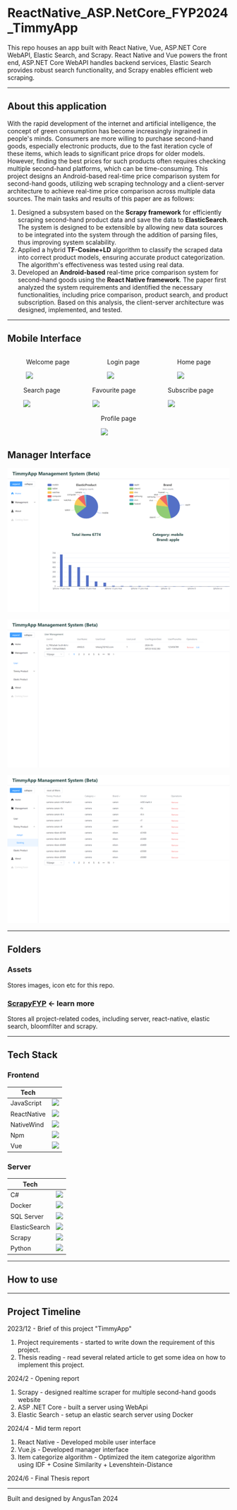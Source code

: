 <link
  rel="stylesheet"
  href="https://cdn.jsdelivr.net/gh/dheereshagrwal/colored-icons@1.7.5/src/app/ci.min.css"
/>

# ReactNative_ASP.NetCore_FYP2024_TimmyApp

This repo houses an app built with React Native, Vue, ASP.NET Core WebAPI, Elastic Search, and Scrapy. React Native and Vue powers the front end, ASP.NET Core WebAPI handles backend services, Elastic Search provides robust search functionality, and Scrapy enables efficient web scraping.

---

## About this application

With the rapid development of the internet and artificial intelligence, the concept of green consumption has become increasingly ingrained in people's minds. Consumers are more willing to purchase second-hand goods, especially electronic products, due to the fast iteration cycle of these items, which leads to significant price drops for older models. However, finding the best prices for such products often requires checking multiple second-hand platforms, which can be time-consuming. This project designs an Android-based real-time price comparison system for second-hand goods, utilizing web scraping technology and a client-server architecture to achieve real-time price comparison across multiple data sources.
The main tasks and results of this paper are as follows:

1. Designed a subsystem based on the **Scrapy framework** for efficiently scraping second-hand product data and save the data to **ElasticSearch**. The system is designed to be extensible by allowing new data sources to be integrated into the system through the addition of parsing files, thus improving system scalability.
2. Applied a hybrid **TF-Cosine+LD** algorithm to classify the scraped data into correct product models, ensuring accurate product categorization. The algorithm's effectiveness was tested using real data.
3. Developed an **Android-based** real-time price comparison system for second-hand goods using the **React Native framework**. The paper first analyzed the system requirements and identified the necessary functionalities, including price comparison, product search, and product subscription. Based on this analysis, the client-server architecture was designed, implemented, and tested.

---

## Mobile Interface

<div style = "display: flex; justify-content:space-around;">
  <div>
    <p>Welcome page</p>
    <image src = "./Assets/DemoGif/welcome.gif" height="300"/>
  </div>

  <div>
    <p>Login page</p>
    <image src = "./Assets/DemoGif/login.gif" height="300"/>
  </div>

  <div>
    <p>Home page</p>
    <image src = "./Assets/DemoGif/browse.gif" height="300"/>
  </div>
</div>

<div style = "display: flex; justify-content:space-around;">
  <div>
    <p>Search page</p>
    <image src = "./Assets/DemoGif/search.gif" height="300"/>
  </div>

  <div>
    <p>Favourite page</p>
    <image src = "./Assets/DemoGif/fav.gif" height="300"/>
  </div>

  <div>
    <p>Subscribe page</p>
    <image src = "./Assets/DemoGif/subscribe.gif" height="300"/>
  </div>
</div>

<div style = "display: flex; justify-content:space-around;">
  <div>
    <p>Profile page</p>
    <image src = "./Assets/DemoGif/profile.gif" height="300"/>
  </div>
</div>


## Manager Interface
![alt text](./Assets/image.png)

![alt text](./Assets/image-1.png)

![alt text](./Assets/image-2.png)

---

## Folders

### Assets

Stores images, icon etc for this repo.

### [ScrapyFYP](./ScrapyFYP/README.md) <- learn more

Stores all project-related codes, including server, react-native, elastic search, bloomfilter and scrapy.

---

## Tech Stack

### Frontend

| Tech        |                                                                     |
| ----------- | ------------------------------------------------------------------- |
| JavaScript  | <image src = "./Assets/TechStackIcon/JS.png" height="40"/>          |
| ReactNative | <image src = "./Assets/TechStackIcon/ReactNative.svg" height="40"/> |
| NativeWind  | <image src = "./Assets/TechStackIcon/TailWind.svg" height="40"/>    |
| Npm         | <image src = "./Assets/TechStackIcon/Npm.svg" height="40"/>         |
| Vue         | <image src = "./Assets/TechStackIcon/Vue.svg" height="40"/>         |

### Server

| Tech          |                                                                       |
| ------------- | --------------------------------------------------------------------- |
| C#            | <image src = "./Assets/TechStackIcon/CS.svg" height="40"/>            |
| Docker        | <image src = "./Assets/TechStackIcon/Docker.svg" height="40"/>        |
| SQL Server    | <image src = "./Assets/TechStackIcon/sqlserver.png" height="40"/>     |
| ElasticSearch | <image src = "./Assets/TechStackIcon/elasticsearch.svg" height="40"/> |
| Scrapy        | <image src = "./Assets/TechStackIcon/scrapy.png" height="40"/>        |
| Python        | <image src = "./Assets/TechStackIcon/Python.svg" height="40"/>        |

---

## How to use


---

## Project Timeline
2023/12 - Brief of this project "TimmyApp"
1. Project requirements - started to write down the requirement of this project.
2. Thesis reading - read several related article to get some idea on how to implement this project.

2024/2 -  Opening report
1. Scrapy - designed realtime scraper for multiple second-hand goods website
2. ASP .NET Core - built a server using WebApi
3. Elastic Search - setup an elastic search server using Docker

2024/4 - Mid term report
1. React Native - Developed mobile user interface
2. Vue.js - Developed manager interface
3. Item categorize algorithm - Optimized the item categorize algorithm using IDF + Cosine Similarity + Levenshtein-Distance

2024/6 - Final Thesis report

---
Built and designed by AngusTan 2024